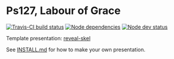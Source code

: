 # Ps127, Labour of Grace

[![Travis-CI build status](https://travis-ci.org/sermons/labour-of-grace.svg)](https://travis-ci.org/sermons/labour-of-grace)
[![Node dependencies](https://david-dm.org/sermons/labour-of-grace.svg)](https://david-dm.org/sermons/labour-of-grace)
[![Node dev status](https://david-dm.org/sermons/labour-of-grace/dev-status.svg)](https://david-dm.org/sermons/labour-of-grace#info=devDependencies)

Template presentation: [reveal-skel](https://github.com/sermons/reveal-skel)

See [INSTALL.md](INSTALL.md)
for how to make your own presentation.
